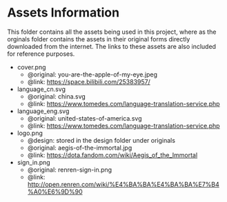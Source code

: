 # Assets Information

This folder contains all the assets being used in this project, where as the orginals folder contains the assets in their original forms directly downloaded from the internet. The links to these assets are also included for reference purposes.

+ cover.png
  - @original: you-are-the-apple-of-my-eye.jpeg
  - @link: https://space.bilibili.com/25383957/
+ language_cn.svg
  - @original: china.svg
  - @link: https://www.tomedes.com/language-translation-service.php
+ language_eng.svg
  - @original: united-states-of-america.svg
  - @link: https://www.tomedes.com/language-translation-service.php
+ logo.png
  - @design: stored in the design folder under originals
  - @original: aegis-of-the-immortal.jpg
  - @link: https://dota.fandom.com/wiki/Aegis_of_the_Immortal
+ sign_in.png
  - @original: renren-sign-in.png
  - @link: http://open.renren.com/wiki/%E4%BA%BA%E4%BA%BA%E7%B4%A0%E6%9D%90
